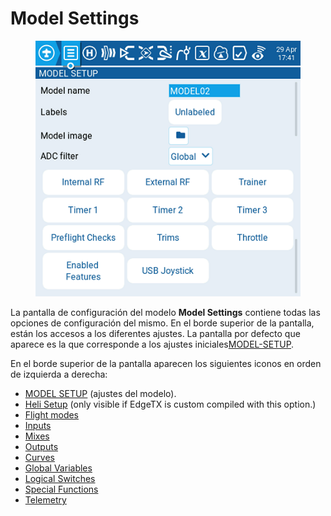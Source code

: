 # Model Settings

<figure><img src="../../../.gitbook/assets/modelsetup.png" alt=""><figcaption></figcaption></figure>

La pantalla de configuración del modelo **Model Settings** contiene todas las opciones de configuración del mismo. En el borde superior de la pantalla, están los accesos a los diferentes ajustes. La pantalla por defecto que aparece es la que corresponde a los ajustes iniciales[MODEL-SETUP](model-setup/ "mention").&#x20;

En el borde superior de la pantalla aparecen los siguientes iconos en orden de izquierda a derecha:

* [MODEL SETUP](model-setup/) (ajustes del modelo).
* [Heli Setup](heli-setup.md) (only visible if EdgeTX is custom compiled with this option.)
* [Flight modes](flight-modes.md)
* [Inputs](inputs-mixes-and-outputs/inputs.md)
* [Mixes](inputs-mixes-and-outputs/mixes.md)
* [Outputs](inputs-mixes-and-outputs/outputs.md)
* [Curves](curves.md)
* [Global Variables](global-variables.md)
* [Logical Switches](logical-switches.md)
* [Special Functions](special-functions.md)
* [Telemetry](telemetry/)
